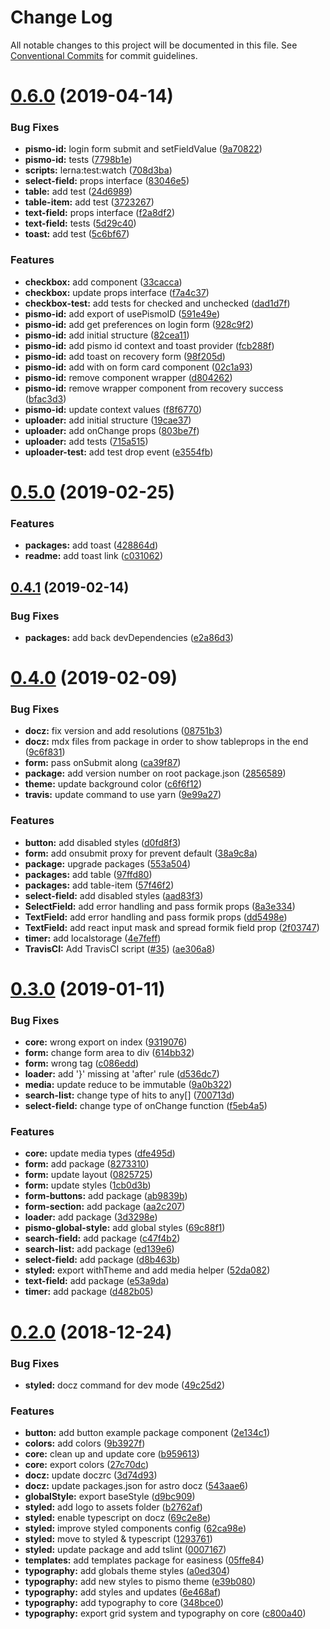 # Change Log

All notable changes to this project will be documented in this file.
See [Conventional Commits](https://conventionalcommits.org) for commit guidelines.

# [0.6.0](https://github.com/pismo/bolt/compare/v0.5.0...v0.6.0) (2019-04-14)


### Bug Fixes

* **pismo-id:** login form submit and setFieldValue ([9a70822](https://github.com/pismo/bolt/commit/9a70822))
* **pismo-id:** tests ([7798b1e](https://github.com/pismo/bolt/commit/7798b1e))
* **scripts:** lerna:test:watch ([708d3ba](https://github.com/pismo/bolt/commit/708d3ba))
* **select-field:** props interface ([83046e5](https://github.com/pismo/bolt/commit/83046e5))
* **table:** add test ([24d6989](https://github.com/pismo/bolt/commit/24d6989))
* **table-item:** add test ([3723267](https://github.com/pismo/bolt/commit/3723267))
* **text-field:** props interface ([f2a8df2](https://github.com/pismo/bolt/commit/f2a8df2))
* **text-field:** tests ([5d29c40](https://github.com/pismo/bolt/commit/5d29c40))
* **toast:** add test ([5c6bf67](https://github.com/pismo/bolt/commit/5c6bf67))


### Features

* **checkbox:** add component ([33cacca](https://github.com/pismo/bolt/commit/33cacca))
* **checkbox:** update props interface ([f7a4c37](https://github.com/pismo/bolt/commit/f7a4c37))
* **checkbox-test:** add tests for checked and unchecked ([dad1d7f](https://github.com/pismo/bolt/commit/dad1d7f))
* **pismo-id:** add export of usePismoID ([591e49e](https://github.com/pismo/bolt/commit/591e49e))
* **pismo-id:** add get preferences on login form ([928c9f2](https://github.com/pismo/bolt/commit/928c9f2))
* **pismo-id:** add initial structure ([82cea11](https://github.com/pismo/bolt/commit/82cea11))
* **pismo-id:** add pismo id context and toast provider ([fcb288f](https://github.com/pismo/bolt/commit/fcb288f))
* **pismo-id:** add toast on recovery form ([98f205d](https://github.com/pismo/bolt/commit/98f205d))
* **pismo-id:** add with on form card component ([02c1a93](https://github.com/pismo/bolt/commit/02c1a93))
* **pismo-id:** remove component wrapper ([d804262](https://github.com/pismo/bolt/commit/d804262))
* **pismo-id:** remove wrapper component from recovery success ([bfac3d3](https://github.com/pismo/bolt/commit/bfac3d3))
* **pismo-id:** update context values ([f8f6770](https://github.com/pismo/bolt/commit/f8f6770))
* **uploader:** add initial structure ([19cae37](https://github.com/pismo/bolt/commit/19cae37))
* **uploader:** add onChange props ([803be7f](https://github.com/pismo/bolt/commit/803be7f))
* **uploader:** add tests ([715a515](https://github.com/pismo/bolt/commit/715a515))
* **uploader-test:** add test drop event ([e3554fb](https://github.com/pismo/bolt/commit/e3554fb))





# [0.5.0](https://github.com/pismo/bolt/compare/v0.4.1...v0.5.0) (2019-02-25)


### Features

* **packages:** add toast ([428864d](https://github.com/pismo/bolt/commit/428864d))
* **readme:** add toast link ([c031062](https://github.com/pismo/bolt/commit/c031062))





## [0.4.1](https://github.com/pismo/bolt/compare/v0.4.0...v0.4.1) (2019-02-14)


### Bug Fixes

* **packages:** add back devDependencies ([e2a86d3](https://github.com/pismo/bolt/commit/e2a86d3))





# [0.4.0](https://github.com/pismo/bolt/compare/v0.3.0...v0.4.0) (2019-02-09)


### Bug Fixes

* **docz:** fix version and add resolutions ([08751b3](https://github.com/pismo/bolt/commit/08751b3))
* **docz:** mdx files from package in order to show tableprops in the end ([9c6f831](https://github.com/pismo/bolt/commit/9c6f831))
* **form:** pass onSubmit along ([ca39f87](https://github.com/pismo/bolt/commit/ca39f87))
* **package:** add version number on root package.json ([2856589](https://github.com/pismo/bolt/commit/2856589))
* **theme:** update background color ([c6f6f12](https://github.com/pismo/bolt/commit/c6f6f12))
* **travis:** update command to use yarn ([9e99a27](https://github.com/pismo/bolt/commit/9e99a27))


### Features

* **button:** add disabled styles ([d0fd8f3](https://github.com/pismo/bolt/commit/d0fd8f3))
* **form:** add onsubmit proxy for prevent default ([38a9c8a](https://github.com/pismo/bolt/commit/38a9c8a))
* **package:** upgrade packages ([553a504](https://github.com/pismo/bolt/commit/553a504))
* **packages:** add table ([97ffd80](https://github.com/pismo/bolt/commit/97ffd80))
* **packages:** add table-item ([57f46f2](https://github.com/pismo/bolt/commit/57f46f2))
* **select-field:** add disabled styles ([aad83f3](https://github.com/pismo/bolt/commit/aad83f3))
* **SelectField:** add error handling and pass formik props ([8a3e334](https://github.com/pismo/bolt/commit/8a3e334))
* **TextField:** add error handling and pass formik props ([dd5498e](https://github.com/pismo/bolt/commit/dd5498e))
* **TextField:** add react input mask and spread formik field prop ([2f03747](https://github.com/pismo/bolt/commit/2f03747))
* **timer:** add localstorage ([4e7feff](https://github.com/pismo/bolt/commit/4e7feff))
* **TravisCI:** Add TravisCI script ([#35](https://github.com/pismo/bolt/issues/35)) ([ae306a8](https://github.com/pismo/bolt/commit/ae306a8))





# [0.3.0](https://github.com/pismo/bolt/compare/v0.2.0...v0.3.0) (2019-01-11)


### Bug Fixes

* **core:** wrong export on index ([9319076](https://github.com/pismo/bolt/commit/9319076))
* **form:** change form area to div ([614bb32](https://github.com/pismo/bolt/commit/614bb32))
* **form:** wrong tag ([c086edd](https://github.com/pismo/bolt/commit/c086edd))
* **loader:** add '}' missing at 'after' rule ([d536dc7](https://github.com/pismo/bolt/commit/d536dc7))
* **media:** update reduce to be immutable ([9a0b322](https://github.com/pismo/bolt/commit/9a0b322))
* **search-list:** change type of hits to any[] ([700713d](https://github.com/pismo/bolt/commit/700713d))
* **select-field:** change type of onChange function ([f5eb4a5](https://github.com/pismo/bolt/commit/f5eb4a5))


### Features

* **core:** update media types ([dfe495d](https://github.com/pismo/bolt/commit/dfe495d))
* **form:** add package ([8273310](https://github.com/pismo/bolt/commit/8273310))
* **form:** update layout ([0825725](https://github.com/pismo/bolt/commit/0825725))
* **form:** update styles ([1cb0d3b](https://github.com/pismo/bolt/commit/1cb0d3b))
* **form-buttons:** add package ([ab9839b](https://github.com/pismo/bolt/commit/ab9839b))
* **form-section:** add package ([aa2c207](https://github.com/pismo/bolt/commit/aa2c207))
* **loader:** add package ([3d3298e](https://github.com/pismo/bolt/commit/3d3298e))
* **pismo-global-style:** add global styles ([69c88f1](https://github.com/pismo/bolt/commit/69c88f1))
* **search-field:** add package ([c47f4b2](https://github.com/pismo/bolt/commit/c47f4b2))
* **search-list:** add package ([ed139e6](https://github.com/pismo/bolt/commit/ed139e6))
* **select-field:** add package ([d8b463b](https://github.com/pismo/bolt/commit/d8b463b))
* **styled:** export withTheme and add media helper ([52da082](https://github.com/pismo/bolt/commit/52da082))
* **text-field:** add package ([e53a9da](https://github.com/pismo/bolt/commit/e53a9da))
* **timer:** add package ([d482b05](https://github.com/pismo/bolt/commit/d482b05))





# [0.2.0](https://github.com/pismo/bolt/compare/v0.0.1-32...v0.2.0) (2018-12-24)


### Bug Fixes

* **styled:** docz command for dev mode ([49c25d2](https://github.com/pismo/bolt/commit/49c25d2))


### Features

* **button:** add button example package component ([2e134c1](https://github.com/pismo/bolt/commit/2e134c1))
* **colors:** add colors ([9b3927f](https://github.com/pismo/bolt/commit/9b3927f))
* **core:** clean up and update core ([b959613](https://github.com/pismo/bolt/commit/b959613))
* **core:** export colors ([27c70dc](https://github.com/pismo/bolt/commit/27c70dc))
* **docz:** update doczrc ([3d74d93](https://github.com/pismo/bolt/commit/3d74d93))
* **docz:** update packages.json for astro docz ([543aae6](https://github.com/pismo/bolt/commit/543aae6))
* **globalStyle:** export baseStyle ([d9bc909](https://github.com/pismo/bolt/commit/d9bc909))
* **styled:** add logo to assets folder ([b2762af](https://github.com/pismo/bolt/commit/b2762af))
* **styled:** enable typescript on docz ([69c2e8e](https://github.com/pismo/bolt/commit/69c2e8e))
* **styled:** improve styled components config ([62ca98e](https://github.com/pismo/bolt/commit/62ca98e))
* **styled:** move to styled & typescript ([1293761](https://github.com/pismo/bolt/commit/1293761))
* **styled:** update package and add tslint ([0007167](https://github.com/pismo/bolt/commit/0007167))
* **templates:** add templates package for easiness ([05ffe84](https://github.com/pismo/bolt/commit/05ffe84))
* **typography:** add globals theme styles ([a0ed304](https://github.com/pismo/bolt/commit/a0ed304))
* **typography:** add new styles to pismo theme ([e39b080](https://github.com/pismo/bolt/commit/e39b080))
* **typography:** add styles and updates ([6e468af](https://github.com/pismo/bolt/commit/6e468af))
* **typography:** add typography to core ([348bce0](https://github.com/pismo/bolt/commit/348bce0))
* **typography:** export grid system and typography on core ([c800a40](https://github.com/pismo/bolt/commit/c800a40))
